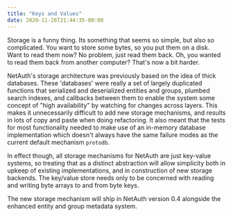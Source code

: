 ```yaml
---
title: "Keys and Values"
date: 2020-11-26T21:44:35-08:00
---
```


Storage is a funny thing.  Its something that seems so simple, but
also so complicated.  You want to store some bytes, so you put them on
a disk.  Want to read them now?  No problem, just read them back.  Oh,
you wanted to read them back from another computer?  That's now a bit
harder.

NetAuth's storage architecture was previously based on the idea of
thick databases.  These 'databases' were really a set of largely
duplicated functions that serialized and deserialized entities and
groups, plumbed search indexes, and callbacks between them to enable
the system some concept of "high availability" by watching for changes
across layers.  This makes it unnecessarily difficult to add new
storage mechanisms, and results in lots of copy and paste when doing
refactoring.  It also meant that the tests for most functionality
needed to make use of an in-memory database implementation which
doesn't always have the same failure modes as the current default
mechanism `protodb`.

In effect though, all storage mechanisms for NetAuth are just
key-value systems, so treating that as a distinct abstraction will
allow simplicity both in upkeep of existing implementations, and in
construction of new storage backends.  The key/value store needs only
to be concerned with reading and writing byte arrays to and from byte
keys.

The new storage mechanism will ship in NetAuth version 0.4 alongside
the enhanced entity and group metadata system.

